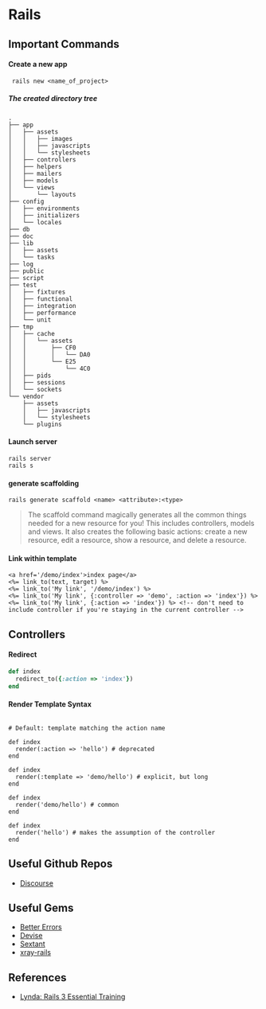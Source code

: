 # Rails


## Important Commands

#### Create a new app
``` rails new <name_of_project>```

##### The created directory tree

```
.
├── app
│   ├── assets
│   │   ├── images
│   │   ├── javascripts
│   │   └── stylesheets
│   ├── controllers
│   ├── helpers
│   ├── mailers
│   ├── models
│   └── views
│       └── layouts
├── config
│   ├── environments
│   ├── initializers
│   └── locales
├── db
├── doc
├── lib
│   ├── assets
│   └── tasks
├── log
├── public
├── script
├── test
│   ├── fixtures
│   ├── functional
│   ├── integration
│   ├── performance
│   └── unit
├── tmp
│   ├── cache
│   │   └── assets
│   │       ├── CF0
│   │       │   └── DA0
│   │       └── E25
│   │           └── 4C0
│   ├── pids
│   ├── sessions
│   └── sockets
└── vendor
    ├── assets
    │   ├── javascripts
    │   └── stylesheets
    └── plugins
```

#### Launch server
```
rails server
rails s
```

#### generate scaffolding
```rails generate scaffold <name> <attribute>:<type>```
>The scaffold command magically generates all the common things needed for a new resource for you! This includes controllers, models and views. It also creates the following basic actions: create a new resource, edit a resource, show a resource, and delete a resource.



#### Link within template
``` html+erb
<a href='/demo/index'>index page</a>
<%= link_to(text, target) %>
<%= link_to('My link', '/demo/index') %>
<%= link_to('My link', {:controller => 'demo', :action => 'index'}) %>
<%= link_to('My link', {:action => 'index'}) %> <!-- don't need to include controller if you're staying in the current controller -->
```

## Controllers

#### Redirect
``` ruby
def index
  redirect_to({:action => 'index'})
end
```

#### Render Template Syntax
``` render

# Default: template matching the action name

def index
  render(:action => 'hello') # deprecated
end

def index
  render(:template => 'demo/hello') # explicit, but long
end

def index
  render('demo/hello') # common
end

def index
  render('hello') # makes the assumption of the controller
end
```

## Useful Github Repos
- [Discourse](https://github.com/discourse/discourse)

## Useful Gems
- [Better Errors](https://github.com/charliesome/better_errors)
- [Devise](https://github.com/plataformatec/devise)
- [Sextant](https://github.com/schneems/sextant)
- [xray-rails](https://github.com/brentd/xray-rails)

## References
- [Lynda: Rails 3 Essential Training](https://www.google.com/url?sa=t&rct=j&q=&esrc=s&source=web&cd=1&cad=rja&ved=0CD8QFjAA&url=http%3A%2F%2Fwww.lynda.com%2FRuby-on-Rails-3-tutorials%2Fessential-training%2F55960-2.html&ei=Bn2QUeNsgeGIAvOngKgB&usg=AFQjCNEdUAKfOjMrhD2ATGXSrhy4uAoY9w&bvm=bv.46340616,d.cGE)